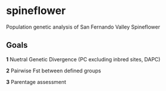 # spineflower
Population genetic analysis of San Fernando Valley Spineflower


## Goals
 
__1__ Nuetral Genetic Divergence (PC excluding inbred sites, DAPC)      

__2__ Pairwise Fst between defined groups     

__3__ Parentage assessment    
